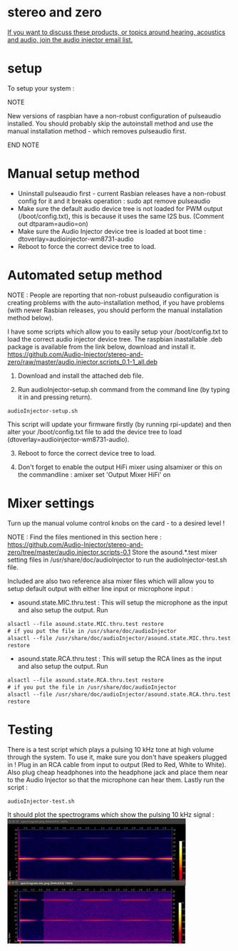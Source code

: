 # stereo and zero

[If you want to discuss these products, or topics around hearing, acoustics and audio, join the audio injector email list.](https://lists.audioinjector.net/mailman/listinfo/people)

# setup

To setup your system :

NOTE 

New versions of raspbian have a non-robust configuration of pulseaudio installed. You should probably skip the autoinstall method and use the manual installation method - which removes pulseaudio first.

END NOTE

# Manual setup method
* Uninstall pulseaudio first - current Rasbian releases have a non-robust config for it and it breaks operation : sudo apt remove pulseaudio
* Make sure the default audio device tree is not loaded for PWM output (/boot/config.txt), this is because it uses the same I2S bus. (Comment out dtparam=audio=on)
* Make sure the Audio Injector device tree is loaded at boot time : dtoverlay=audioinjector-wm8731-audio
* Reboot to force the correct device tree to load.

# Automated setup method
NOTE : People are reporting that non-robust pulseaudio configuration is creating problems with the auto-installation method, if you have problems (with newer Rasbian releases, you should perform the manual installation method below).

I have some scripts which allow you to easily setup your /boot/config.txt to load the correct audio injector device tree. The raspbian inastallable .deb package is available from the link below, download and install it.
https://github.com/Audio-Injector/stereo-and-zero/raw/master/audio.injector.scripts_0.1-1_all.deb

1. Download and install the attached deb file.

2. Run audioInjector-setup.sh command from the command line (by typing it in and pressing return).
```
audioInjector-setup.sh
```  
This script will update your firmware firstly (by running rpi-update) and then alter your /boot/config.txt file to add the device tree to load (dtoverlay=audioinjector-wm8731-audio).

3. Reboot to force the correct device tree to load.

4. Don't forget to enable the output HiFi mixer using alsamixer or this on the commandline : amixer set 'Output Mixer HiFi' on

# Mixer settings
Turn up the manual volume control knobs on the card - to a desired level !

NOTE : Find the files mentioned in this section here : https://github.com/Audio-Injector/stereo-and-zero/tree/master/audio.injector.scripts-0.1
Store the asound.*.test mixer setting files in /usr/share/doc/audioInjector to run the audioInjector-test.sh file.

Included are also two reference alsa mixer files which will allow you to setup default output with either line input or microphone input :

* asound.state.MIC.thru.test : This will setup the microphone as the input and also setup the output. Run
```
alsactl --file asound.state.MIC.thru.test restore
# if you put the file in /usr/share/doc/audioInjector 
alsactl --file /usr/share/doc/audioInjector/asound.state.MIC.thru.test restore
```
* asound.state.RCA.thru.test : This will setup the RCA lines as the input and also setup the output. Run
```
alsactl --file asound.state.RCA.thru.test restore
# if you put the file in /usr/share/doc/audioInjector 
alsactl --file /usr/share/doc/audioInjector/asound.state.RCA.thru.test restore
```

# Testing
There is a test script which plays a pulsing 10 kHz tone at high volume through the system. To use it, make sure you don't have speakers plugged in ! Plug in an RCA cable from input to output (Red to Red, White to White). Also plug cheap headphones into the headphone jack and place them near to the Audio Injector so that the microphone can hear them. Lastly run the script :
```
audioInjector-test.sh
```
It should plot the spectrograms which show the pulsing 10 kHz signal :
![spectrogram example](https://github.com/Audio-Injector/stereo-and-zero/blob/master/stereo.test.png)
